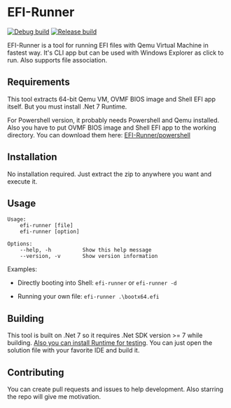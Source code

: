 # EFI-Runner
[![Debug build](https://github.com/Segilmez06/EFI-Runner/actions/workflows/debug-build.yml/badge.svg)](https://github.com/Segilmez06/EFI-Runner/actions/workflows/debug-build.yml)
[![Release build](https://github.com/Segilmez06/EFI-Runner/actions/workflows/release-build.yml/badge.svg)](https://github.com/Segilmez06/EFI-Runner/actions/workflows/release-build.yml)

EFI-Runner is a tool for running EFI files with Qemu Virtual Machine in fastest way. It's CLI app but can be used with Windows Explorer as click to run. Also supports file association.

## Requirements
This tool extracts 64-bit Qemu VM, OVMF BIOS image and Shell EFI app itself. But you must install .Net 7 Runtime.

For Powershell version, it probably needs Powershell and Qemu installed. Also you have to put OVMF BIOS image and Shell EFI app to the working directory. You can download them here: [EFI-Runner/powershell](https://github.com/Segilmez06/EFI-Runner/tree/main/powershell)

## Installation
No installation required. Just extract the zip to anywhere you want and execute it.

## Usage
```
Usage: 
    efi-runner [file]
    efi-runner [option]

Options:
    --help, -h          Show this help message
    --version, -v       Show version information
```
Examples:
- Directly booting into Shell:
  `efi-runner` or `efi-runner -d`

- Running your own file:
  `efi-runner .\bootx64.efi`
  
## Building
This tool is built on .Net 7 so it requires .Net SDK version >= 7 while building. [Also you can install Runtime for testing](#requirements). You can just open the solution file with your favorite IDE and build it.

## Contributing
You can create pull requests and issues to help development. Also starring the repo will give me motivation.
